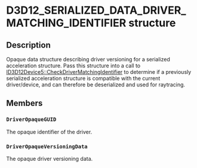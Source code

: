 # D3D12_SERIALIZED_DATA_DRIVER_MATCHING_IDENTIFIER structure

## Description

Opaque data structure describing driver versioning for a serialized acceleration structure. Pass this structure into a call to [ID3D12Device5::CheckDriverMatchingIdentifier](https://learn.microsoft.com/windows/desktop/api/d3d12/nf-d3d12-id3d12device5-checkdrivermatchingidentifier) to determine if a previously serialized acceleration structure is compatible with the current driver/device, and can therefore be deserialized and used for raytracing.

## Members

### `DriverOpaqueGUID`

The opaque identifier of the driver.

### `DriverOpaqueVersioningData`

The opaque driver versioning data.
